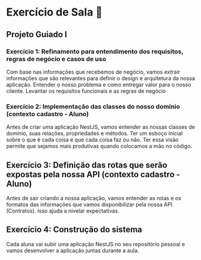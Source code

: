 # Exercício de Sala 🏫  
 
## Projeto Guiado I

### Exercício 1: Refinamento para entendimento dos requisitos, regras de negócio e casos de uso
Com base nas informações que recebemos de negócio, vamos extrair informações que são relevantes para definir o design e arquitetura da nossa aplicação. Entender o nosso problema e como entregar valor para o nosso cliente. Levantar os requisitos funcionais e as regras de negócio

### Exercício 2: Implementação das classes do nosso domínio (contexto cadastro - Aluno)
Antes de criar uma aplicação NestJS, vamos entender as nossas classes de domínio, suas relações, propriedades e métodos. Ter um esboço inicial sobre o que é cada coisa e que cada coisa faz ou não. Ter essa visão permite que sejamos mais produtivas quando colocamos a mão no código.

## Exercício 3: Definição das rotas que serão expostas pela nossa API (contexto cadastro - Aluno)
Antes de sair criando a nossa aplicação, vamos entender as rotas e os formatos das informações que vamos disponibilizar pela nossa API (Contratos). Isso ajuda a nivelar expectativas.

## Exercício 4: Construção do sistema
Cada aluna vai subir uma aplicação NestJS no seu repositório pessoal e vamos desenvolver a aplicação juntas durante a aula.